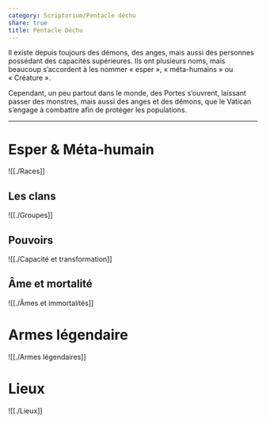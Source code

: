 ```yaml
---
category: Scriptorium/Pentacle déchu
share: true
title: Pentacle Déchu
---
```

Il existe depuis toujours des démons, des anges, mais aussi des personnes possédant des capacités supérieures. Ils ont plusieurs noms, mais beaucoup s’accordent à les nommer « esper », « méta-humains » ou « Créature ».

Cependant, un peu partout dans le monde, des Portes s’ouvrent, laissant passer des monstres, mais aussi des anges et des démons, que le Vatican s’engage à combattre afin de protéger les populations.

---

# Esper & Méta-humain

![[./Races]]

## Les clans

![[./Groupes]]

## Pouvoirs 
![[./Capacité et transformation]]

## Âme et mortalité
![[./Âmes et immortalités]]

# Armes légendaire
![[./Armes légendaires]]

# Lieux
![[./Lieux]]

